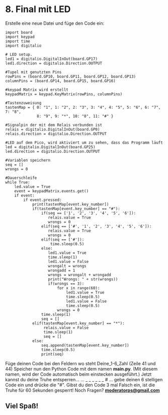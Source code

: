 # 8. Final mit LED
Erstelle eine neue Datei und füge den Code ein:
```
import board
import keypad
import time
import digitalio
 
# LED setup.
led1 = digitalio.DigitalInOut(board.GP17)
led1.direction = digitalio.Direction.OUTPUT

#Tupel mit genutzten Pins
rowPins = (board.GP10, board.GP11, board.GP12, board.GP13)
columnPins = (board.GP14, board.GP15, board.GP16)

#keypad Matrix wird erstellt
keypadMatrix = keypad.KeyMatrix(rowPins, columnPins)

#Tastenzuweisung
tastenMap = { 0: "1", 1: "2", 2: "3", 3: "4", 4: "5", 5: "6", 6: "7", 7: "8",
              8: "9", 9: "*", 10: "0", 11: "#" }

#Signalpin der mit dem Relais verbunden ist
relais = digitalio.DigitalInOut(board.GP0)
relais.direction = digitalio.Direction.OUTPUT

#LED auf dem Pico, wird aktiviert um zu sehen, dass das Programm läuft
led = digitalio.DigitalInOut(board.GP25)
led.direction = digitalio.Direction.OUTPUT

#Variablen speichern
seq = []
wrongs = 0

#Dauerschleife
while True:
    led.value = True
    event = keypadMatrix.events.get()
    if event:
        if event.pressed:
            print(tastenMap[event.key_number])
            if(tastenMap[event.key_number] == "#"):
                if(seq == ['1', '2', '3', '4', '5', '6']):
                   relais.value = True
                   wrongs = 0
                elif(seq == ['#', '1', '2', '3', '4', '5', '6']):
                   relais.value = True
                   wrongs = 0
                elif(seq == ['#']):
                    time.sleep(0.5)
                else:
                   led1.value = True
                   time.sleep(1)
                   led1.value = False
                   wrongalt = wrongs
                   wrongadd = 1
                   wrongs = wrongalt + wrongadd
                   print("Wrongs: " + str(wrongs))
                   if(wrongs == 3):
                       for x in range(60):
                           led1.value = True
                           time.sleep(0.5)
                           led1.value = False
                           time.sleep(0.5)
                       wrongs = 0
                time.sleep(1)
                seq = []
            elif(tastenMap[event.key_number] == "*"):
                 relais.value = False
                 time.sleep(1)
                 seq = []
            else:
                seq.append(tastenMap[event.key_number])
                time.sleep(0.5)
                print(seq)
```
Füge deinen Code bei den Feldern wo steht Deine_1-6_Zahl (Zeile 41 und 44)
Speicher nun den Python Code mit dem namen **main.py**. (Mit diesem namen, wird der Code automatisch beim einstecken ausgeführt.)
Jetzt kannst du deine Truhe entsperren...
... _ _ _ _ _ _ #
... gebe deinen 6 stelligen Code ein und drücke die "#".
Gibst du den Code 3 mal Falsch ein, ist die Truhe für 60 Sekunden gesperrt!
Noch Fragen? **moderatorps@gmail.com**
## Viel Spaß!
